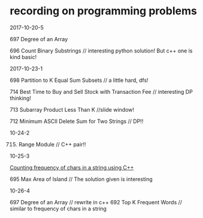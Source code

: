 # recording on programming problems

2017-10-20-5

697 Degree of an Array

696 Count Binary Substrings // interesting python solution! But c++ one is kind basic!


2017-10-23-1

698 Partition to K Equal Sum Subsets // a little hard, dfs!

714 Best Time to Buy and Sell Stock with Transaction Fee // interesting DP thinking!

713 Subarray Product Less Than K //slide window!

712 Minimum ASCII Delete Sum for Two Strings // DP!!


10-24-2

715. Range Module // C++ pair!!

10-25-3

[Counting frequency of chars in a string using C++](https://github.com/fieldsfarmer/coding_problems/blob/master/counting_frequency.cpp)

695 Max Area of Island // The solution given is interesting

10-26-4

697 Degree of an Array // rewrite in c++
692 Top K Frequent Words // similar to frequency of chars in a string
